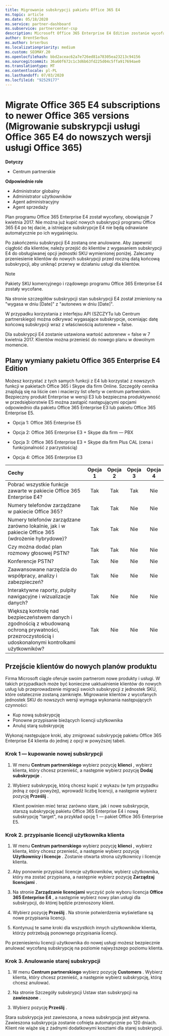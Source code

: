 ```yaml
---
title: Migrowanie subskrypcji pakietu Office 365 E4
ms.topic: article
ms.date: 05/18/2020
ms.service: partner-dashboard
ms.subservice: partnercenter-csp
description: Microsoft Office 365 Enterprise E4 Edition zostanie wycofana od 7 kwietnia 2017. Dowiedz się, jak migrować subskrypcje klientów do nowszych wersji pakietu Office 365.
author: BrentSerbus
ms.author: brserbus
ms.localizationpriority: medium
ms.custom: SEOMAY.20
ms.openlocfilehash: bbd2aceac62a7e726ed81a78305ea23213c94156
ms.sourcegitcommit: 36a60f672c1c3d6b63fd225d04c5ffa917694ae0
ms.translationtype: MT
ms.contentlocale: pl-PL
ms.lasthandoff: 07/03/2020
ms.locfileid: "92529177"
---
```

# <a name="migrate-office-365-e4-subscriptions-to-newer-office-365-versions"></a>Migrate Office 365 E4 subscriptions to newer Office 365 versions (Migrowanie subskrypcji usługi Office 365 E4 do nowszych wersji usługi Office 365)

**Dotyczy**

-  Centrum partnerskie

**Odpowiednie role**
-   Administrator globalny
-   Administrator użytkowników
-   Agent administracyjny
-   Agent sprzedaży

Plan programu Office 365 Enterprise E4 został wycofany, obowiązuje 7 kwietnia 2017. Nie można już kupić nowych subskrypcji programu Office 365 E4 po tej dacie, a istniejące subskrypcje E4 nie będą odnawiane automatycznie po ich wygaśnięciu.

Po zakończeniu subskrypcji E4 zostaną one anulowane. Aby zapewnić ciągłość dla klientów, należy przejść do klientów z wygasaniem subskrypcji E4 do obsługiwanej opcji jednostki SKU wymienionej poniżej. Zalecamy przeniesienie klientów do nowych subskrypcji przed roczną datą końcową subskrypcji, aby uniknąć przerwy w działaniu usługi dla klientów. 

> [!NOTE]  
> Pakiety SKU komercyjnego i rządowego programu Office 365 Enterprise E4 zostały wycofane.
 
Na stronie szczegółów subskrypcji stan subskrypcji E4 został zmieniony na "wygasa w dniu [Date]" z "autonews w dniu [Date]". 

W przypadku korzystania z interfejsu API (SZCZYTu lub Centrum partnerskiego) można odkrywać wygasające subskrypcje, oceniając datę końcową subskrypcji wraz z właściwością autorenew = false. 

Dla subskrypcji E4 zostanie ustawiona wartość autorenew = false w 7 kwietnia 2017. Klientów można przenieść do nowego planu w dowolnym momencie. 

## <a name="office-365-enterprise-e4-edition-replacement-plans"></a>Plany wymiany pakietu Office 365 Enterprise E4 Edition

Możesz korzystać z tych samych funkcji z E4 lub korzystać z nowszych funkcji w pakietach Office 365 i Skype dla firm Online. Szczegóły cennika znajdują się na liście cen i macierzy list oferty w centrum partnerskim. Bezpieczny produkt Enterprise w wersji E3 lub bezpieczna produktywność w przedsiębiorstwie E5 można zastąpić następującymi opcjami odpowiednio dla pakietu Office 365 Enterprise E3 lub pakietu Office 365 Enterprise E5.

- Opcja 1: Office 365 Enterprise E5

- Opcja 2: Office 365 Enterprise E3 + Skype dla firm — PBX

- Opcja 3: Office 365 Enterprise E3 + Skype dla firm Plus CAL (cena i funkcjonalność z parzystością)

- Opcja 4: Office 365 Enterprise E3


| Cechy | Opcja 1 | Opcja 2 | Opcja 3 | Opcja 4 |
| :---    | :------: |   :---:  |   :---:  |   :---:  |
| Pobrać wszystkie funkcje zawarte w pakiecie Office 365 Enterprise E4? | Tak | Tak | Tak | Nie |
| Numery telefonów zarządzane w pakiecie Office 365? | Tak | Tak | Nie | Nie |
| Numery telefonów zarządzane zarówno lokalnie, jak i w pakiecie Office 365 (wdrożenie hybrydowe)? | Tak | Tak | Nie | Nie |
| Czy można dodać plan rozmowy głosowej PSTN? | Tak | Tak | Nie | Nie |
| Konferencje PSTN? | Tak | Nie | Nie | Nie |
| Zaawansowane narzędzia do współpracy, analizy i zabezpieczeń? | Tak | Nie | Nie | Nie |
| Interaktywne raporty, pulpity nawigacyjne i wizualizacje danych? | Tak | Nie | Nie | Nie | 
| Większą kontrolę nad bezpieczeństwem danych i zgodnością z wbudowaną ochroną prywatności, przezroczystością i udoskonalonymi kontrolkami użytkowników? | Tak | Nie | Nie | Nie | 

## <a name="transition-customers-to-new-product-plans"></a>Przejście klientów do nowych planów produktu

Firma Microsoft ciągle oferuje swoim partnerom nowe produkty i usługi. W takich przypadkach może być konieczne uaktualnienie klientów do nowych usług lub przeprowadzenie migracji swoich subskrypcji z jednostek SKU, które ostatecznie zostaną zamknięte. Migrowanie klientów z wycofanych jednostek SKU do nowszych wersji wymaga wykonania następujących czynności:

-   Kup nową subskrypcję
-   Ponowne przypisanie bieżących licencji użytkownika
-   Anuluj starą subskrypcję

Wykonaj następujące kroki, aby zmigrować subskrypcję pakietu Office 365 Enterprise E4 klienta do jednej z opcji w powyższej tabeli.

### <a name="step-1---purchase-the-new-subscription"></a>Krok 1 — kupowanie nowej subskrypcji

1. W menu **Centrum partnerskiego** wybierz pozycję **klienci** , wybierz klienta, który chcesz przenieść, a następnie wybierz pozycję **Dodaj subskrypcje** .

2. Wybierz subskrypcję, którą chcesz kupić z wykazu (w tym przypadku jedną z opcji powyżej), wprowadź liczbę licencji, a następnie wybierz pozycję **Prześlij** .

   Klient powinien mieć teraz zarówno stare, jak i nowe subskrypcje, starszą subskrypcję pakietu Office 365 Enterprise E4 i nową subskrypcję "target", na przykład opcję 1 — pakiet Office 365 Enterprise E5.

### <a name="step-2---reassign-the-customers-users-licenses"></a>Krok 2. przypisanie licencji użytkownika klienta

1. W menu **Centrum partnerskiego** wybierz pozycję **klienci** , wybierz klienta, który chcesz przenieść, a następnie wybierz pozycję **Użytkownicy i licencje** . Zostanie otwarta strona użytkownicy i licencje klienta.

2. Aby ponownie przypisać licencje użytkowników, wybierz użytkownika, który ma zostać przypisana, a następnie wybierz pozycję **Zarządzaj licencjami** .

3. Na stronie **Zarządzanie licencjami** wyczyść pole wyboru licencja **Office 365 Enterprise E4** , a następnie wybierz nowy plan usługi dla subskrypcji, do której będzie przenoszony klient.

4. Wybierz pozycję **Prześlij** . Na stronie potwierdzenia wyświetlane są nowe przypisania licencji.

5. Kontynuuj te same kroki dla wszystkich innych użytkowników klienta, którzy potrzebują ponownego przypisania licencji.

Po przeniesieniu licencji użytkownika do nowej usługi możesz bezpiecznie anulować wycofaną subskrypcję na poziomie najwyższego poziomu klienta.

### <a name="step-3---cancel-the-old-subscription"></a>Krok 3. Anulowanie starej subskrypcji

1. W menu **Centrum partnerskiego** wybierz pozycję **Customers** . Wybierz klienta, który chcesz przenieść, a następnie wybierz subskrypcję, którą chcesz anulować.

2. Na stronie Szczegóły subskrypcji Ustaw stan subskrypcji na **zawieszone** .

3. Wybierz pozycję **Prześlij** .

Stara subskrypcja jest zawieszona, a nowa subskrypcja jest aktywna. Zawieszona subskrypcja zostanie cofnięta automatycznie po 120 dniach. Klient nie wiąże się z żadnymi dodatkowymi kosztami dla starej subskrypcji.



 



